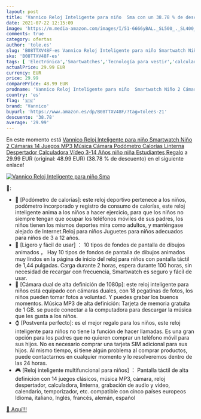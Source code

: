```yaml
---
layout: post
title: 'Vannico Reloj Inteligente para niño  Sma con un 38.78 % de descuento'
date: 2021-07-22 12:15:09
image: 'https://m.media-amazon.com/images/I/51-6666yBAL._SL500_._SL400_.jpg'
comments: true
category: ofertas
author: 'tole.es'
slug: 'B08TTXV48F-es Vannico Reloj Inteligente para niño Smartwatch Niño 2...'
sku: 'B08TTXV48F-es'
tags: [ 'Electrónica','Smartwatches','Tecnología para vestir','calculadora','vannico', ]
actualPrice: 29.99 EUR
currency: EUR
price: 29.99
comparePrice: 48.99 EUR
prodname: 'Vannico Reloj Inteligente para niño  Smartwatch Niño 2 Cámaras 14 Juegos MP3 Música Cámara Podómetro Calorías Linterna Despertador Calculadora Vídeo 3-14 Años niño niña Estudiantes Regalo'
country: 'es'
flag: '🇪🇸'
brand: 'Vannico'
buyurl: 'https://www.amazon.es/dp/B08TTXV48F/?tag=tolees-21'
descuento: '38.78'
average: '29.99'
---
```


En este momento está [Vannico Reloj Inteligente para niño  Smartwatch Niño 2 Cámaras 14 Juegos MP3 Música Cámara Podómetro Calorías Linterna Despertador Calculadora Vídeo 3-14 Años niño niña Estudiantes Regalo](https://www.amazon.es/dp/B08TTXV48F/?tag=tolees-21) a 29.99 EUR (original: 48.99 EUR) (38.78 %  de descuento) en el siguiente enlace!

[![Vannico Reloj Inteligente para niño  Sma](https://m.media-amazon.com/images/I/51-6666yBAL._SL500_._SL400_.jpg)](https://www.amazon.es/dp/B08TTXV48F/?tag=tolees-21)

🔎:

- 🏃‍ [Podómetro de calorías]: este reloj deportivo pertenece a los niños, podómetro incorporado y registro de consumo de calorías, este reloj inteligente anima a los niños a hacer ejercicio, para que los niños no siempre tengan que ocupar los teléfonos móviles de sus padres, los niños tienen los mismos deportes mira como adultos, y manténgase alejado de Internet.Reloj para niños Juguetes para niños adecuados para niños de 3 a 12 años.
- 🐻 [Ligero y fácil de usar] ： 10 tipos de fondos de pantalla de dibujos animados ， Hay 10 tipos de fondos de pantalla de dibujos animados muy lindos en la página de inicio del reloj para niños con pantalla táctil de 1,44 pulgadas. Carga durante 2 horas, espera durante 100 horas, sin necesidad de recargar con frecuencia, Smartwatch es seguro y fácil de usar.
- 📸 [Cámara dual de alta definición de 1080p]: este reloj inteligente para niños está equipado con cámaras duales, con 18 pegatinas de fotos, los niños pueden tomar fotos a voluntad. Y puedes grabar los buenos momentos. Música MP3 de alta definición: Tarjeta de memoria gratuita de 1 GB. se puede conectar a la computadora para descargar la música que les gusta a los niños.
- ⌚ [Postventa perfecto]: es el mejor regalo para los niños, este reloj inteligente para niños no tiene la función de hacer llamadas. Es una gran opción para los padres que no quieren comprar un teléfono móvil para sus hijos. No es necesario comprar una tarjeta SIM adicional para sus hijos. Al mismo tiempo, si tiene algún problema al comprar productos, puede contactarnos en cualquier momento y lo resolveremos dentro de las 24 horas.
- 🎮 [Reloj inteligente multifuncional para niños] ： Pantalla táctil de alta definición con 14 juegos clásicos, música MP3, cámara, reloj despertador, calculadora, linterna, grabación de audio y video, calendario, temporizador, etc. compatible con cinco países europeos Idioma, italiano, Inglés, francés, alemán, español

[🛒 Aquí!!!](https://www.amazon.es/dp/B08TTXV48F/?tag=tolees-21)
